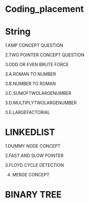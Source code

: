 # Coding_placement

# String



1.KMP CONCEPT QUESTION

2.TWO POINTER CONCEPT QUESTION

3.ODD OR EVEN BRUTE FORCE

3.A.ROMAN TO NUMBER

3.B.NUMBER TO ROMAN

3.C.SUMOFTWOLARGENUMBER

3.D.MULTIPLYTWOLARGENUMBER

3.E.LARGEFACTORIAL



# LINKEDLIST

1.DUMMY NODE CONCEPT

2.FAST AND SLOW POINTER

3.FLOYD CYCLE DETECTION

4. MERGE CONCEPT

# BINARY TREE
